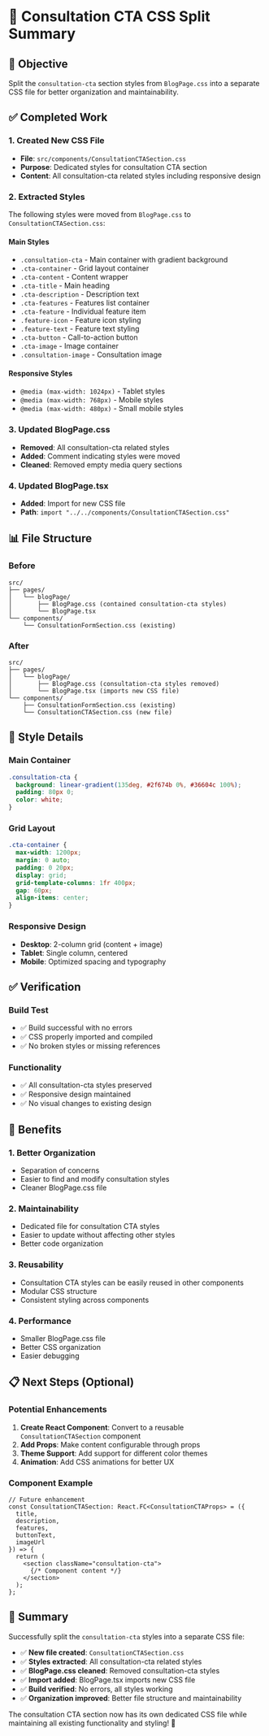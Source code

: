 # 📁 Consultation CTA CSS Split Summary

## 🎯 **Objective**
Split the `consultation-cta` section styles from `BlogPage.css` into a separate CSS file for better organization and maintainability.

## ✅ **Completed Work**

### 1. **Created New CSS File**
- **File**: `src/components/ConsultationCTASection.css`
- **Purpose**: Dedicated styles for consultation CTA section
- **Content**: All consultation-cta related styles including responsive design

### 2. **Extracted Styles**
The following styles were moved from `BlogPage.css` to `ConsultationCTASection.css`:

#### **Main Styles**
- `.consultation-cta` - Main container with gradient background
- `.cta-container` - Grid layout container
- `.cta-content` - Content wrapper
- `.cta-title` - Main heading
- `.cta-description` - Description text
- `.cta-features` - Features list container
- `.cta-feature` - Individual feature item
- `.feature-icon` - Feature icon styling
- `.feature-text` - Feature text styling
- `.cta-button` - Call-to-action button
- `.cta-image` - Image container
- `.consultation-image` - Consultation image

#### **Responsive Styles**
- `@media (max-width: 1024px)` - Tablet styles
- `@media (max-width: 768px)` - Mobile styles  
- `@media (max-width: 480px)` - Small mobile styles

### 3. **Updated BlogPage.css**
- **Removed**: All consultation-cta related styles
- **Added**: Comment indicating styles were moved
- **Cleaned**: Removed empty media query sections

### 4. **Updated BlogPage.tsx**
- **Added**: Import for new CSS file
- **Path**: `import "../../components/ConsultationCTASection.css"`

## 📊 **File Structure**

### Before
```
src/
├── pages/
│   └── blogPage/
│       ├── BlogPage.css (contained consultation-cta styles)
│       └── BlogPage.tsx
└── components/
    └── ConsultationFormSection.css (existing)
```

### After
```
src/
├── pages/
│   └── blogPage/
│       ├── BlogPage.css (consultation-cta styles removed)
│       └── BlogPage.tsx (imports new CSS file)
└── components/
    ├── ConsultationFormSection.css (existing)
    └── ConsultationCTASection.css (new file)
```

## 🎨 **Style Details**

### **Main Container**
```css
.consultation-cta {
  background: linear-gradient(135deg, #2f674b 0%, #36604c 100%);
  padding: 80px 0;
  color: white;
}
```

### **Grid Layout**
```css
.cta-container {
  max-width: 1200px;
  margin: 0 auto;
  padding: 0 20px;
  display: grid;
  grid-template-columns: 1fr 400px;
  gap: 60px;
  align-items: center;
}
```

### **Responsive Design**
- **Desktop**: 2-column grid (content + image)
- **Tablet**: Single column, centered
- **Mobile**: Optimized spacing and typography

## ✅ **Verification**

### **Build Test**
- ✅ Build successful with no errors
- ✅ CSS properly imported and compiled
- ✅ No broken styles or missing references

### **Functionality**
- ✅ All consultation-cta styles preserved
- ✅ Responsive design maintained
- ✅ No visual changes to existing design

## 🔧 **Benefits**

### **1. Better Organization**
- Separation of concerns
- Easier to find and modify consultation styles
- Cleaner BlogPage.css file

### **2. Maintainability**
- Dedicated file for consultation CTA styles
- Easier to update without affecting other styles
- Better code organization

### **3. Reusability**
- Consultation CTA styles can be easily reused in other components
- Modular CSS structure
- Consistent styling across components

### **4. Performance**
- Smaller BlogPage.css file
- Better CSS organization
- Easier debugging

## 📋 **Next Steps (Optional)**

### **Potential Enhancements**
1. **Create React Component**: Convert to a reusable `ConsultationCTASection` component
2. **Add Props**: Make content configurable through props
3. **Theme Support**: Add support for different color themes
4. **Animation**: Add CSS animations for better UX

### **Component Example**
```tsx
// Future enhancement
const ConsultationCTASection: React.FC<ConsultationCTAProps> = ({
  title,
  description,
  features,
  buttonText,
  imageUrl
}) => {
  return (
    <section className="consultation-cta">
      {/* Component content */}
    </section>
  );
};
```

## 🎉 **Summary**

Successfully split the `consultation-cta` styles into a separate CSS file:

- ✅ **New file created**: `ConsultationCTASection.css`
- ✅ **Styles extracted**: All consultation-cta related styles
- ✅ **BlogPage.css cleaned**: Removed consultation-cta styles
- ✅ **Import added**: BlogPage.tsx imports new CSS file
- ✅ **Build verified**: No errors, all styles working
- ✅ **Organization improved**: Better file structure and maintainability

The consultation CTA section now has its own dedicated CSS file while maintaining all existing functionality and styling! 🚀 